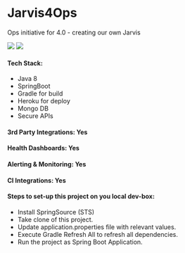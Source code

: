 # Jarvis4Ops
Ops initiative for 4.0 - creating our own Jarvis

<a href='https://travis-ci.org/raror3/Jarvis4Ops'><img src='https://travis-ci.org/raror3/Jarvis4Ops.svg?branch=master'></a>
<a href='https://www.versioneye.com/user/projects/588878be1618a700379d2a8f/badge.svg?style=flat-square'><img src='https://www.versioneye.com/user/projects/588878be1618a700379d2a8f/badge.svg?style=flat-square'></a>


#### Tech Stack:

* Java 8
* SpringBoot
* Gradle for build
* Heroku for deploy
* Mongo DB
* Secure APIs


#### 3rd Party Integrations: Yes
#### Health Dashboards: Yes
#### Alerting & Monitoring: Yes
#### CI Integrations: Yes



#### Steps to set-up this project on you local dev-box:

* Install SpringSource (STS)
* Take clone of this project.
* Update application.properties file with relevant values.
* Execute Gradle Refresh All to refresh all dependencies.
* Run the project as Spring Boot Application.

